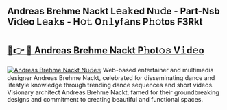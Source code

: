 ## Andreas Brehme Nackt L𝚎a𝚔ed N𝚞𝚍e - Part-Nsb Vi𝚍𝚎o L𝚎a𝚔s - H𝚘𝚝 O𝚗𝚕yf𝚊ns P𝚑𝚘tos F3Rkt

# <h2><a href="http://kf2x3v.oniu.top/?m=Andreas+Brehme+Nackt">🔗👉 🔴 Andreas Brehme Nackt P𝚑ot𝚘𝚜 V𝚒d𝚎o</a></h2>

[![Andreas Brehme Nackt Nu𝚍e𝚜](https://i.imgur.com/0qMVB7G.gif)](http://kf2x3v.oniu.top/?m=Andreas+Brehme+Nackt)
Web-based entertainer and multimedia designer Andreas Brehme Nackt, celebrated for disseminating dance and lifestyle knowledge through trending dance sequences and short videos. Visionary architect Andreas Brehme Nackt, famed for their groundbreaking designs and commitment to creating beautiful and functional spaces.  
